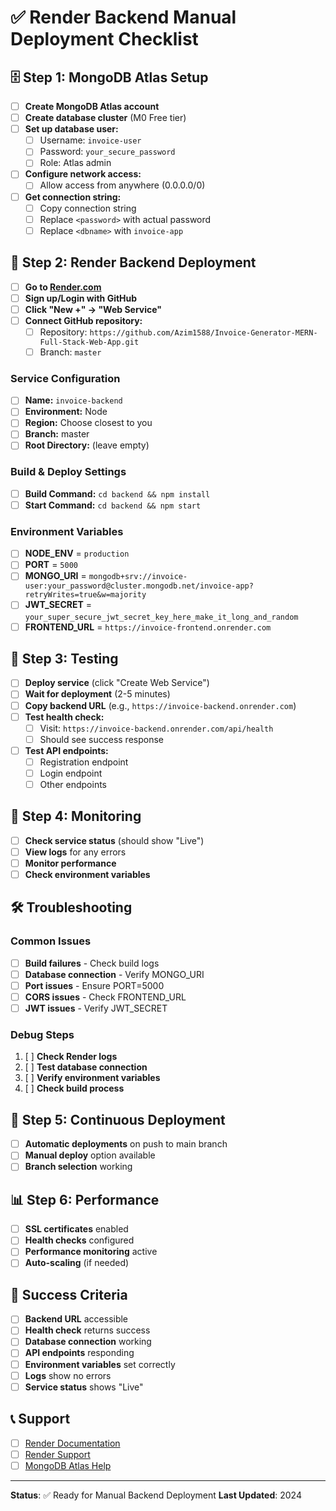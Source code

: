 # ✅ Render Backend Manual Deployment Checklist

## 🗄️ Step 1: MongoDB Atlas Setup

- [ ] **Create MongoDB Atlas account**
- [ ] **Create database cluster** (M0 Free tier)
- [ ] **Set up database user:**
  - [ ] Username: `invoice-user`
  - [ ] Password: `your_secure_password`
  - [ ] Role: Atlas admin
- [ ] **Configure network access:**
  - [ ] Allow access from anywhere (0.0.0.0/0)
- [ ] **Get connection string:**
  - [ ] Copy connection string
  - [ ] Replace `<password>` with actual password
  - [ ] Replace `<dbname>` with `invoice-app`

## 🚀 Step 2: Render Backend Deployment

- [ ] **Go to [Render.com](https://render.com)**
- [ ] **Sign up/Login with GitHub**
- [ ] **Click "New +" → "Web Service"**
- [ ] **Connect GitHub repository:**
  - [ ] Repository: `https://github.com/Azim1588/Invoice-Generator-MERN-Full-Stack-Web-App.git`
  - [ ] Branch: `master`

### Service Configuration

- [ ] **Name:** `invoice-backend`
- [ ] **Environment:** Node
- [ ] **Region:** Choose closest to you
- [ ] **Branch:** master
- [ ] **Root Directory:** (leave empty)

### Build & Deploy Settings

- [ ] **Build Command:** `cd backend && npm install`
- [ ] **Start Command:** `cd backend && npm start`

### Environment Variables

- [ ] **NODE_ENV** = `production`
- [ ] **PORT** = `5000`
- [ ] **MONGO_URI** = `mongodb+srv://invoice-user:your_password@cluster.mongodb.net/invoice-app?retryWrites=true&w=majority`
- [ ] **JWT_SECRET** = `your_super_secure_jwt_secret_key_here_make_it_long_and_random`
- [ ] **FRONTEND_URL** = `https://invoice-frontend.onrender.com`

## 🧪 Step 3: Testing

- [ ] **Deploy service** (click "Create Web Service")
- [ ] **Wait for deployment** (2-5 minutes)
- [ ] **Copy backend URL** (e.g., `https://invoice-backend.onrender.com`)
- [ ] **Test health check:**
  - [ ] Visit: `https://invoice-backend.onrender.com/api/health`
  - [ ] Should see success response
- [ ] **Test API endpoints:**
  - [ ] Registration endpoint
  - [ ] Login endpoint
  - [ ] Other endpoints

## 🔧 Step 4: Monitoring

- [ ] **Check service status** (should show "Live")
- [ ] **View logs** for any errors
- [ ] **Monitor performance**
- [ ] **Check environment variables**

## 🛠️ Troubleshooting

### Common Issues

- [ ] **Build failures** - Check build logs
- [ ] **Database connection** - Verify MONGO_URI
- [ ] **Port issues** - Ensure PORT=5000
- [ ] **CORS issues** - Check FRONTEND_URL
- [ ] **JWT issues** - Verify JWT_SECRET

### Debug Steps

1. [ ] **Check Render logs**
2. [ ] **Test database connection**
3. [ ] **Verify environment variables**
4. [ ] **Check build process**

## 🔄 Step 5: Continuous Deployment

- [ ] **Automatic deployments** on push to main branch
- [ ] **Manual deploy** option available
- [ ] **Branch selection** working

## 📊 Step 6: Performance

- [ ] **SSL certificates** enabled
- [ ] **Health checks** configured
- [ ] **Performance monitoring** active
- [ ] **Auto-scaling** (if needed)

## 🎉 Success Criteria

- [ ] **Backend URL** accessible
- [ ] **Health check** returns success
- [ ] **Database connection** working
- [ ] **API endpoints** responding
- [ ] **Environment variables** set correctly
- [ ] **Logs** show no errors
- [ ] **Service status** shows "Live"

## 📞 Support

- [ ] [Render Documentation](https://render.com/docs)
- [ ] [Render Support](https://render.com/support)
- [ ] [MongoDB Atlas Help](https://docs.atlas.mongodb.com)

---

**Status**: ✅ Ready for Manual Backend Deployment
**Last Updated**: 2024
